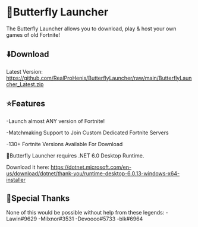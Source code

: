 # 🦋Butterfly Launcher
The Butterfly Launcher allows you to download, play & host your own games of old Fortnite!<br>

## ⬇️Download
Latest Version: https://github.com/RealProHenis/ButterflyLauncher/raw/main/ButterflyLauncher_Latest.zip

## ⭐Features
-Launch almost ANY version of Fortnite!

-Matchmaking Support to Join Custom Dedicated Fortnite Servers

-130+ Fortnite Versions Available For Download

🚨Butterfly Launcher requires .NET 6.0 Desktop Runtime.

Download it here: https://dotnet.microsoft.com/en-us/download/dotnet/thank-you/runtime-desktop-6.0.13-windows-x64-installer

## 💙Special Thanks
None of this would be possible without help from these legends:
-Lawin#9629
-Milxnor#3531
-Devoooo#5733
-blk#6964
